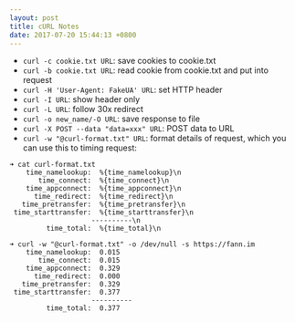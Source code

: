 ```yaml
---
layout: post
title: cURL Notes
date: 2017-07-20 15:44:13 +0800
---
```


* `curl -c cookie.txt URL`: save cookies to cookie.txt
* `curl -b cookie.txt URL`: read cookie from cookie.txt and put into request
* `curl -H 'User-Agent: FakeUA' URL`: set HTTP header
* `curl -I URL`: show header only
* `curl -L URL`: follow 30x redirect
* `curl -o new_name/-O URL`: save response to file
* `curl -X POST --data "data=xxx" URL`: POST data to URL
* `curl -w "@curl-format.txt" URL`: format details of request, which you can use this to timing request:

```
➜ cat curl-format.txt
    time_namelookup:  %{time_namelookup}\n
       time_connect:  %{time_connect}\n
    time_appconnect:  %{time_appconnect}\n
      time_redirect:  %{time_redirect}\n
   time_pretransfer:  %{time_pretransfer}\n
 time_starttransfer:  %{time_starttransfer}\n
                    ----------\n
         time_total:  %{time_total}\n

➜ curl -w "@curl-format.txt" -o /dev/null -s https://fann.im
    time_namelookup:  0.015
       time_connect:  0.015
    time_appconnect:  0.329
      time_redirect:  0.000
   time_pretransfer:  0.329
 time_starttransfer:  0.377
                    ----------
         time_total:  0.377
```
